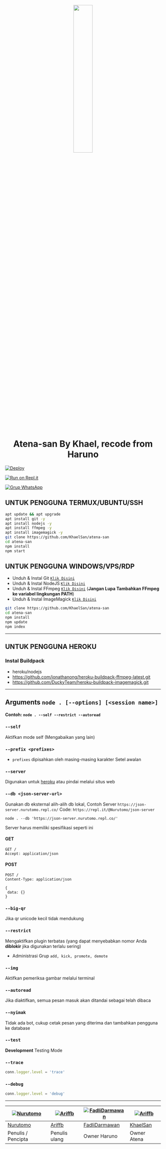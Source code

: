 <p align="center">
	<img src="https://telegra.ph/file/5eb29cdde18832cc883b4.jpg" width="35%" style="margin-left: auto;margin-right: auto;display: block;">
</p>
<h1 align="center">Atena-san By Khael, recode from Haruno</h1>


[![Deploy](https://www.herokucdn.com/deploy/button.svg)](https://heroku.com/deploy?template=https://github.com/KhaelSan/haruno)

[![Run on Repl.it](https://repl.it/badge/github/KhaelSan/haruno)](https://repl.it/github/Khaelsan/haruno)

[![Grup WhatsApp](https://img.shields.io/badge/WhatsApp-25D366?style=for-the-badge&logo=whatsapp&logoColor=white)](https://chat.whatsapp.com/GtCjnCu4F8Z78Mm6HX8GYA)

## UNTUK PENGGUNA TERMUX/UBUNTU/SSH

```bash
apt update && apt upgrade
apt install git -y
apt install nodejs -y
apt install ffmpeg -y
apt install imagemagick -y
git clone https://github.com/KhaelSan/atena-san
cd atena-san
npm install
npm start
```

## UNTUK PENGGUNA WINDOWS/VPS/RDP

* Unduh & Instal Git [`Klik Disini`](https://git-scm.com/downloads)
* Unduh & Instal NodeJS [`Klik Disini`](https://nodejs.org/en/download)
* Unduh & Instal FFmpeg [`Klik Disini`](https://ffmpeg.org/download.html) (**Jangan Lupa Tambahkan FFmpeg ke variabel lingkungan PATH**)
* Unduh & Instal ImageMagick [`Klik Disini`](https://imagemagick.org/script/download.php)

```bash
git clone https://github.com/KhaelSan/atena-san
cd atena-san
npm install
npm update
npm index
```

---------

## UNTUK PENGGUNA HEROKU

### Instal Buildpack
* heroku/nodejs
* https://github.com/jonathanong/heroku-buildpack-ffmpeg-latest.git
* https://github.com/DuckyTeam/heroku-buildpack-imagemagick.git

---------

## Arguments `node . [--options] [<session name>]`

#### Contoh: `node . --self --restrict --autoread`

### `--self`

Aktifkan mode self (Mengabaikan yang lain)

### `--prefix <prefixes>`

* `prefixes` dipisahkan oleh masing-masing karakter
Setel awalan

### `--server`

Digunakan untuk [heroku](https://heroku.com/) atau pindai melalui situs web

### `--db <json-server-url>`

Gunakan db eksternal alih-alih db lokal, 
Contoh Server `https://json-server.nurutomo.repl.co/`
Code: `https://repl.it/@Nurutomo/json-server`

`node . --db 'https://json-server.nurutomo.repl.co/'`

Server harus memiliki spesifikasi seperti ini

#### GET

```http
GET /
Accept: application/json
```

#### POST

```http
POST /
Content-Type: application/json

{
 data: {}
}
```

### `--big-qr`

Jika qr unicode kecil tidak mendukung

### `--restrict`

Mengaktifkan plugin terbatas (yang dapat menyebabkan nomor Anda **diblokir** jika digunakan terlalu sering)

* Administrasi Grup `add, kick, promote, demote`

### `--img`

Aktifkan pemeriksa gambar melalui terminal

### `--autoread`

Jika diaktifkan, semua pesan masuk akan ditandai sebagai telah dibaca

### `--nyimak`

Tidak ada bot, cukup cetak pesan yang diterima dan tambahkan pengguna ke database

### `--test`

**Development** Testing Mode

### `--trace`

```js
conn.logger.level = 'trace'
```

### `--debug`

```js
conn.logger.level = 'debug'
```

---------

 [![Nurutomo](https://github.com/Nurutomo.png?size=100)](https://github.com/Nurutomo) | [![Ariffb](https://github.com/ariffb25.png?size=100)](https://github.com/ariffb25) | [![FadliDarmawan](https://github.com/FadliDarmawan.png?size=100)](https://github.com/FadliDarmawan) | [![Ariffb](https://github.com/KhaelSan.png?size=100)](https://github.com/KhaelSan)
----|----|----|----
[Nurutomo](https://github.com/Nurutomo) | [Ariffb](https://github.com/ariffb25) | [FadliDarmawan](https://github.com/FadliDarmawan) | [KhaelSan](https://github.com/KhaelSan)
 Penulis / Pencipta | Penulis ulang | Owner Haruno | Owner Atena
